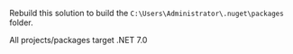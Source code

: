Rebuild this solution to build the `C:\Users\Administrator\.nuget\packages` folder.

All projects/packages target .NET 7.0